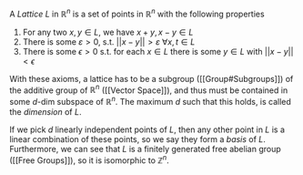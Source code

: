 A *Lattice* $L$ in $\mathbb{R}^n$ is a set of points in $\mathbb{R}^n$ with the following properties 
1. For any two $x,y\in L$, we have $x+y,x-y\in L$ 
2. There is some $\varepsilon >0$, s.t. $||x-y||>\varepsilon$ $\forall x,t\in L$
3. There is some $\epsilon >0$ s.t. for each $x\in L$ there is some $y\in L$ with $||x-y||<\epsilon$ 

With these axioms, a lattice has to be a  subgroup ([[Group#Subgroups]]) of the additive group of $\mathbb{R}^n$ ([[Vector Space]]), and thus must be contained in some $d$-dim subspace of $\mathbb{R}^n$. 
The maximum $d$ such that this holds, is called the *dimension* of $L$.

If we pick $d$ linearly independent points of $L$, then any other point in $L$ is a linear combination of these points, so we say they form a *basis* of $L$. 
Furthermore, we can see that $L$ is a finitely generated free abelian group ([[Free Groups]]), so it is isomorphic to $\mathbb{Z}^n$.